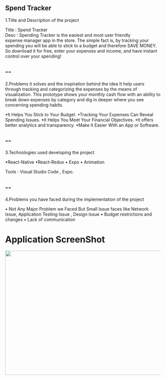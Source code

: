 ## Spend Tracker

1.Title and Description of the project

Title : Spend Tracker	
Desc : Spending Tracker is the easiest and most user friendly             
expense manager app in the store. The simple fact is, by tracking your spending you will be able to stick to a budget and therefore SAVE MONEY. So download it for free, enter your expenses and income, and have instant control over your spending!

## -- ##

2.Problems it solves and the inspiration behind the idea
It help users through tracking and categorizing the expenses by the means of visualization. This prototype shows your monthly cash flow with an ability to break down expenses by category and dig in deeper where you see concerning spending habits.

•It Helps You Stick to Your Budget.
•Tracking Your Expenses Can Reveal Spending Issues.
•It Helps You Meet Your Financial Objectives.
•It offers better analytics and transparency.
•Make It Easier With an App or Software.

## -- ##

3.Technologies used developing the project

•React-Native
•React-Redux
• Expo
• Animation

Tools : Visual Studio Code , Expo.

## -- ##

4.Problems you have faced during the  implementation of the project

•	Not Any Major Problem we Faced But Small Issue faces like Network Issue, Application Testing Issue , Design Issue 
•	Budget restrictions and changes
•	Lack of communication


# Application ScreenShot

<img src="https://github.com/akshay0077/Expense-Tracker-App/blob/Deployment/Spend-Tracker.png" height="400px" width="1300px">
